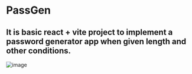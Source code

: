# PassGen

## It is basic react + vite project to implement a password generator app when given length and other conditions.

![image](https://github.com/noobtdbs/PassG/assets/101515827/9ed01833-10ad-4a25-bccb-7f3913878b5d)
